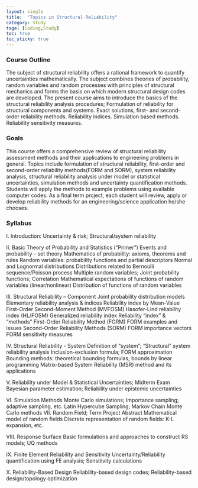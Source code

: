 ```yaml
---
layout: single
title:  "Topics in Structural Reliability" 
category: Study
tage: [Coding,Study]
toc: true
toc_sticky: true
---
```



### Course Outline

The subject of structural reliability offers a rational framework to quantify uncertainties mathematically. The subject combines theories of probability, random variables and random processes with principles of structural mechanics and forms the basis on which modern structural design codes are developed. The present course aims to introduce the basics of the structural reliability analysis procedures; Formulation of reliability for structural components and systems. Exact solutions, first- and second-order reliability methods. Reliability indices. Simulation based methods. Reliability sensitivity measures.

### Goals

This course offers a comprehensive review of structural reliability assessment methods and their applications to engineering problems in general. Topics include formulation of structural reliability, first-order and second-order reliability methods(FORM and SORM), system reliability analysis, structural reliability analysis under model or statistical uncertainties, simulation methods and uncertainty quantification methods. Students will apply the methods to example problems using available computer codes. As a final term project, each student will review, apply or develop reliability methods for an engineering/science application he/she chooses.

### Syllabus

I. Introduction: Uncertainty & risk; Structural/system reliability

II. Basic Theory of Probability and Statistics (“Primer”)
Events and probability – set theory
Mathematics of probability: axioms, theorems and rules
Random variables: probability functions and partial descriptors
Normal and Lognormal distributions
Distributions related to Bernoulli sequence/Poisson process
Multiple random variables; Joint probability functions; Correlation
Mathematical expectations of functions of random variables (linear/nonlinear)
Distribution of functions of random variables

III. Structural Reliability – Component
Joint probability distribution models
Elementary reliability analysis & indices
Reliability index by Mean-Value First-Order Second-Moment Method (MVFOSM)
Hasofer-Lind reliability index (HL/FOSM)
Generalized reliability index
Reliability “index” & “methods”
First-Order Reliability Method (FORM)
FORM examples and issues
Second-Order Reliability Methods (SORM)
FORM importance vectors
FORM sensitivity measures

IV. Structural Reliability - System
Definition of “system”; “Structural” system reliability analysis
Inclusion-exclusion formula; FORM approximation
Bounding methods: theoretical bounding formulas; bounds by linear programming
Matrix-based System Reliability (MSR) method and its applications

V. Reliability under Model & Statistical Uncertainties; Midterm Exam
Bayesian parameter estimation;
Reliability under epistemic uncertainties

VI. Simulation Methods
Monte Carlo simulations; Importance sampling; adaptive sampling, etc.
Latin Hypercube Sampling; Markov Chain Monte Carlo methods
VII. Random Field; Term Project Abstract
Mathematical model of random fields
Discrete representation of random fields: K-L expansion, etc.

VIII. Response Surface
Basic formulations and approaches to construct RS models; UQ methods

IX. Finite Element Reliability and Sensitivity
Uncertainty/Reliability quantification using FE analysis; Sensitivity calculations

X. Reliability-Based Design
Reliability-based design codes; Reliability-based design/topology optimization

